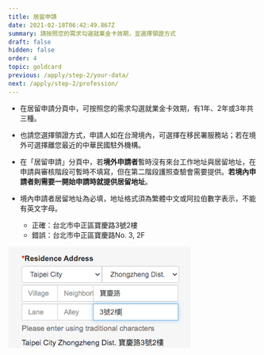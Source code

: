 ```yaml
---
title: 居留申請
date: 2021-02-18T06:42:49.867Z
summary: 請按照您的需求勾選就業金卡效期，並選擇領證方式
draft: false
hidden: false
order: 4
topic: goldcard
previous: /apply/step-2/your-data/
next: /apply/step-2/profession/
---
```

* 在居留申請分頁中，可按照您的需求勾選就業金卡效期，有1年、2年或3年共三種。
* 也請您選擇領證方式，申請人如在台灣境內，可選擇在移民署服務站；若在境外可選擇離您最近的中華民國駐外機構。
* 在「居留申請」分頁中，若**境外申請者**暫時沒有來台工作地址與居留地址，在申請與審核階段可暫時不填寫，但在第二階段護照查驗會需要提供。**若境內申請者則需要一開始申請時就提供居留地址**。
* 境內申請者居留地址為必填，地址格式須為繁體中文或阿拉伯數字表示，不能有英文字母。

  * 正確：台北市中正區寶慶路3號2樓
  * 錯誤：台北市中正區寶慶路No. 3, 2F

![地址格式](/cms-uploads/地址格式.png "地址格式")